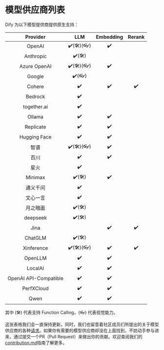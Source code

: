# 模型供应商列表

Dify 为以下模型提供商提供原生支持：

<table data-full-width="false"><thead><tr><th align="center">Provider</th><th align="center">LLM</th><th align="center">Embedding</th><th align="center">Rerank</th></tr></thead><tbody><tr><td align="center">OpenAI</td><td align="center">✔️(🛠️)(👓)</td><td align="center">✔️</td><td align="center"></td></tr><tr><td align="center">Anthropic</td><td align="center">✔️(🛠️)</td><td align="center"></td><td align="center"></td></tr><tr><td align="center">Azure OpenAI</td><td align="center">✔️(🛠️)(👓)</td><td align="center">✔️</td><td align="center"></td></tr><tr><td align="center">Google</td><td align="center">✔️(👓)</td><td align="center"></td><td align="center"></td></tr><tr><td align="center">Cohere</td><td align="center">✔️</td><td align="center">✔️</td><td align="center">✔️</td></tr><tr><td align="center">Bedrock</td><td align="center">✔️</td><td align="center"></td><td align="center"></td></tr><tr><td align="center">together.ai</td><td align="center">✔️</td><td align="center"></td><td align="center"></td></tr><tr><td align="center">Ollama</td><td align="center">✔️</td><td align="center">✔️</td><td align="center"></td></tr><tr><td align="center">Replicate</td><td align="center">✔️</td><td align="center">✔️</td><td align="center"></td></tr><tr><td align="center">Hugging Face</td><td align="center">✔️</td><td align="center">✔️</td><td align="center"></td></tr><tr><td align="center">智谱</td><td align="center">✔️(🛠️)(👓)</td><td align="center">✔️</td><td align="center"></td></tr><tr><td align="center">百川</td><td align="center">✔️</td><td align="center">✔️</td><td align="center"></td></tr><tr><td align="center">星火</td><td align="center">✔️</td><td align="center"></td><td align="center"></td></tr><tr><td align="center">Minimax</td><td align="center">✔️(🛠️)</td><td align="center">✔️</td><td align="center"></td></tr><tr><td align="center">通义千问</td><td align="center">✔️</td><td align="center"></td><td align="center"></td></tr><tr><td align="center">文心一言</td><td align="center">✔️</td><td align="center"></td><td align="center"></td></tr><tr><td align="center">月之暗面</td><td align="center">✔️(🛠️)</td><td align="center"></td><td align="center"></td></tr><tr><td align="center">deepseek</td><td align="center">✔️(🛠️)</td><td align="center"></td><td align="center"></td></tr><tr><td align="center">Jina</td><td align="center"></td><td align="center">✔️</td><td align="center">✔️</td></tr><tr><td align="center">ChatGLM</td><td align="center">✔️(🛠️)</td><td align="center"></td><td align="center"></td></tr><tr><td align="center">Xinference</td><td align="center">✔️(🛠️)(👓)</td><td align="center">✔️</td><td align="center">✔️</td></tr><tr><td align="center">OpenLLM</td><td align="center">✔️</td><td align="center">✔️</td><td align="center"></td></tr><tr><td align="center">LocalAI</td><td align="center">✔️</td><td align="center">✔️</td><td align="center"></td></tr><tr><td align="center">OpenAI API-Compatible</td><td align="center">✔️</td><td align="center">✔️</td><td align="center"></td></tr><tr><td align="center">PerfXCloud</td><td align="center">✔️</td><td align="center">✔️</td><td align="center"></td></tr><tr><td align="center">Qwen</td><td align="center">✔️</td><td align="center">✔️</td><td align="center"></td></tr></tbody></table>

其中 (🛠️) 代表支持 Function Calling，(👓) 代表视觉能力。

这张表格我们会一直保持更新。同时，我们也留意着社区成员们所提出的关于模型供应商的各种[请求](https://github.com/langgenius/dify/discussions/categories/ideas)。如果你有需要的模型供应商却没在上面找到，不妨动手参与进来，通过提交一个PR（Pull Request）来做出你的贡献。欢迎查阅我们的 [contribution.md](../../community/contribution.md "mention")指南了解更多。

